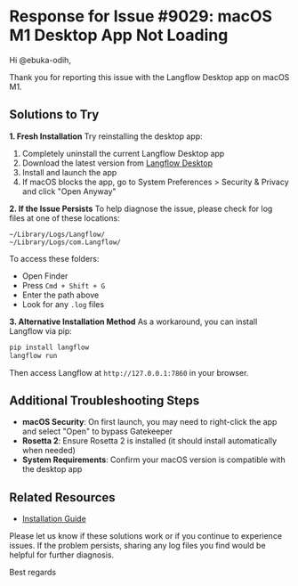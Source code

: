 # Response for Issue #9029: macOS M1 Desktop App Not Loading

Hi @ebuka-odih,

Thank you for reporting this issue with the Langflow Desktop app on macOS M1.

## Solutions to Try

**1. Fresh Installation**
Try reinstalling the desktop app:

1. Completely uninstall the current Langflow Desktop app
2. Download the latest version from [Langflow Desktop](https://www.langflow.org/desktop)
3. Install and launch the app
4. If macOS blocks the app, go to System Preferences > Security & Privacy and click "Open Anyway"

**2. If the Issue Persists**
To help diagnose the issue, please check for log files at one of these locations:
```
~/Library/Logs/Langflow/
~/Library/Logs/com.Langflow/
```

To access these folders:
- Open Finder
- Press `Cmd + Shift + G`
- Enter the path above
- Look for any `.log` files

**3. Alternative Installation Method**
As a workaround, you can install Langflow via pip:
```bash
pip install langflow
langflow run
```
Then access Langflow at `http://127.0.0.1:7860` in your browser.

## Additional Troubleshooting Steps

- **macOS Security**: On first launch, you may need to right-click the app and select "Open" to bypass Gatekeeper
- **Rosetta 2**: Ensure Rosetta 2 is installed (it should install automatically when needed)
- **System Requirements**: Confirm your macOS version is compatible with the desktop app

## Related Resources
- [Installation Guide](https://docs.langflow.org/get-started-installation)

Please let us know if these solutions work or if you continue to experience issues. If the problem persists, sharing any log files you find would be helpful for further diagnosis.

Best regards